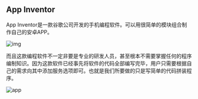## App Inventor

App Inventor是一款谷歌公司开发的手机编程软件。可以用很简单的模块组合制作自己的安卓APP。

![img](https://gss0.bdstatic.com/94o3dSag_xI4khGkpoWK1HF6hhy/baike/c0%3Dbaike150%2C5%2C5%2C150%2C50/sign=0b662fd5cbea15ce55e3e85bd7695196/00e93901213fb80e73b1208734d12f2eb9389479.jpg)



而且这款编程软件不一定非要是专业的研发人员，甚至根本不需要掌握任何的程序编制知识。因为这款软件已经事先将软件的代码全部编写完毕，用户只需要根据自己的需求向其中添加服务选项即可。也就是我们所要做的只是写简单的代码拼装程序。

![app](https://gss0.bdstatic.com/-4o3dSag_xI4khGkpoWK1HF6hhy/baike/c0%3Dbaike150%2C5%2C5%2C150%2C50/sign=23280fab0846f21fdd395601974d0005/cb8065380cd79123633fd524af345982b3b78087.jpg)

